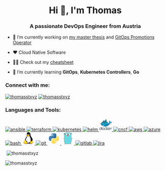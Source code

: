 <h1 align="center">Hi 👋, I'm Thomas</h1>
<h3 align="center">A passionate DevOps Engineer from Austria</h3>

- 🔭 I’m currently working on [my master thesis](https://github.com/thomasstxyz/fhb-mcce-masterthesis) and [GitOps Promotions Operator](https://github.com/thomasstxyz/gitops-promotions-operator)

- ❤️ Cloud Native Software

- 👨‍💻 Check out my [cheatsheet](https://github.com/thomasstxyz/cheatsheet)

- 🌱 I’m currently learning **GitOps**, **Kubernetes Controllers**, **Go**

<h3 align="left">Connect with me:</h3>
<p align="left">
<a href="https://twitter.com/thomasstxyz" target="blank"><img align="center" src="https://raw.githubusercontent.com/rahuldkjain/github-profile-readme-generator/master/src/images/icons/Social/twitter.svg" alt="thomasstxyz" height="30" width="40" /></a>
<a href="https://linkedin.com/in/thomasstxyz" target="blank"><img align="center" src="https://raw.githubusercontent.com/rahuldkjain/github-profile-readme-generator/master/src/images/icons/Social/linked-in-alt.svg" alt="thomasstxyz" height="30" width="40" /></a>
</p>

<h3 align="left">Languages and Tools:</h3>
<p align="left"> 
<a href="https://www.ansible.com/" target="_blank" rel="noreferrer"> <img src="https://www.vectorlogo.zone/logos/ansible/ansible-icon.svg" alt="ansible" width="40" height="40"/> </a> 
<a href="https://www.terraform.io/" target="_blank" rel="noreferrer"> <img src="https://www.vectorlogo.zone/logos/terraformio/terraformio-icon.svg" alt="terraform" width="40" height="40"/> </a> 
<a href="https://kubernetes.io" target="_blank" rel="noreferrer"> <img src="https://www.vectorlogo.zone/logos/kubernetes/kubernetes-icon.svg" alt="kubernetes" width="40" height="40"/> </a> 
<a href="https://helm.sh/" target="_blank" rel="noreferrer"> <img src="https://www.vectorlogo.zone/logos/helmsh/helmsh-icon.svg" alt="helm" width="40" height="40"/> </a> 
<a href="https://www.docker.com/" target="_blank" rel="noreferrer"> <img src="https://raw.githubusercontent.com/devicons/devicon/master/icons/docker/docker-original-wordmark.svg" alt="docker" width="40" height="40"/> </a> 
<a href="https://www.cncf.io/" target="_blank" rel="noreferrer"> <img src="https://www.vectorlogo.zone/logos/cncfio/cncfio-icon.svg" alt="cncf" width="40" height="40"/> </a> 
<a href="https://aws.amazon.com" target="_blank" rel="noreferrer"> <img src="https://cdn.cdnlogo.com/logos/a/19/aws.svg" alt="aws" width="40" height="40"/> </a> 
<a href="https://azure.microsoft.com/en-in/" target="_blank" rel="noreferrer"> <img src="https://www.vectorlogo.zone/logos/microsoft_azure/microsoft_azure-icon.svg" alt="azure" width="40" height="40"/> </a> 
<a href="https://www.gnu.org/software/bash/" target="_blank" rel="noreferrer"> <img src="https://www.vectorlogo.zone/logos/gnu_bash/gnu_bash-official.svg" alt="bash" width="70" height="40"/> </a> 
<a href="https://www.linux.org/" target="_blank" rel="noreferrer"> <img src="https://raw.githubusercontent.com/devicons/devicon/master/icons/linux/linux-original.svg" alt="linux" width="40" height="40"/> </a> 
<a href="https://git-scm.com/" target="_blank" rel="noreferrer"> <img src="https://www.vectorlogo.zone/logos/git-scm/git-scm-icon.svg" alt="git" width="40" height="40"/> </a> 
<a href="https://www.python.org" target="_blank" rel="noreferrer"> <img src="https://raw.githubusercontent.com/devicons/devicon/master/icons/python/python-original.svg" alt="python" width="40" height="40"/> </a> 
<a href="https://golang.org" target="_blank" rel="noreferrer"> <img src="https://raw.githubusercontent.com/devicons/devicon/master/icons/go/go-original.svg" alt="go" width="40" height="40"/> </a> 
<a href="https://about.gitlab.com" target="_blank" rel="noreferrer"> <img src="https://www.vectorlogo.zone/logos/gitlab/gitlab-icon.svg" alt="gitlab" width="40" height="40"/> </a> 
<a href="https://www.atlassian.com/software/jira" target="_blank" rel="noreferrer"> <img src="https://www.vectorlogo.zone/logos/atlassian_jira/atlassian_jira-icon.svg" alt="jira" width="40" height="40"/> </a> 

</p>

<p>&nbsp;<img align="center" src="https://github-readme-stats.vercel.app/api?username=thomasstxyz&show_icons=true&locale=en" alt="thomasstxyz" /></p>

<p><img align="left" src="https://github-readme-stats.vercel.app/api/top-langs?username=thomasstxyz&show_icons=true&locale=en&layout=compact" alt="thomasstxyz" /></p>
